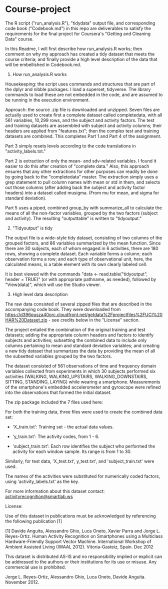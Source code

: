 # Course-project

The R script ("run_analysis.R"), "tidydata" output file, and corresponding code book ("Codebook.md") in this repo are deliverables to satisfy the requirements for the final project for Coursera's "Getting and Cleaning Data" course.

In this Readme, I will first describe how run_analysis.R works; then comment on why my approach has created a tidy dataset that meets the course criteria; and finally provide a high level description of the data that will be embellished in Codebook.md.

1) How run_analysis.R works

Housekeeping: the script uses commands and structures that are part of the dplyr and nibble packages.  I load a superset, tidyverse.  The library commands to load these are not embedded in the code, and are assumed to be running in the execution environment.

Approach: the source .zip file is downloaded and unzipped.  Seven files are actually used to create first a complete dataset called completedata, with all 561 variables, 10,299 rows, and the subject and activity factors.  The test and training datasets are assembled with subject and activity columns; their headers are applied from "features.txt"; then the complex test and training datasets are combined.  This completes Part 1 and Part 4 of the assignment.

Part 3 simply resets levels according to the code translations in "activity_labels.txt."

Part 2 is extraction of only the mean- and sdv-related variables.  I found it easier to do this after creation of "complete data."  Also, this approach ensures that any other extractions for other purposes can readily be done by going back to the "completedata" master.  The extraction simply uses a grep statement to pull column names with mean or std in them, and selects out those columns (after adding back the subject and activity factor headers) into a dataset called musigma.  (From mu for mean, and sigma for standard deviation).

Part 5 uses a piped, combined group_by with summarize_all to calculate the means of all
the non-factor variables, grouped by the two factors (subject and activity).  The resulting "outputtable" is written to "tidyoutput."

2) "Tidyoutput" is tidy

The output file is a wide-style tidy dataset, consisting of two columns of the grouped factors, and 86 variables summarized by the mean function.  Since there are 30 subjects, each of whom engaged in 6 activities, there are 180 rows, showing a complete dataset.  Each variable forms a column; each observation forms a row; and each type of observational unit, here, the calculated means, is a table element with its own clearly labeled cell.

It is best viewed with the commands "data <- read.table("tidyoutput", header = TRUE)" (or with appropriate pathname, as needed), followed by "View(data)", which will use the Studio viewer.


3) High level data description

The raw data consisted of several zipped files that are described in the accompanying code book.  They were downloaded from https://d396qusza40orc.cloudfront.net/getdata%2Fprojectfiles%2FUCI%20HAR%20Dataset.zip - see credits below in the "License" section.

The project entailed the combination of the original training and test datasets; adding the appropriate column headers and factors to identify subjects and activities; subsetting the combined data to include only columns pertaining to mean and standard deviation variables; and creating a new tidy dataset that summarizes the data by providing the mean of all the subsetted variables grouped by the two factors.

The dataset consisted of 561 observations of time and frequency domain variables collected from experiments in which 30 subjects performed six activities (WALKING, WALKING_UPSTAIRS, WALKING_DOWNSTAIRS, SITTING, STANDING, LAYING) while wearing a smartphone.  Measurements of the smartphone's embedded accelerometer and gyroscope were refined into the observations that formed the initial dataset.

The zip package included the 7 files used here:

For both the training data, three files were used to create the combined data set:

-  'X_train.txt': Training set - the actual data values.

-  'y_train.txt': The activity codes, from 1 - 6.

-  'subject_train.txt': Each row identifies the subject who performed the activity for each window sample. Its range is from 1 to 30.

Similarly, for test data, 'X_test.txt', y_test.txt', and 'subject_train.txt' were used.

The names of the activities were substituted for numerically coded factors, using 'activity_labels.txt' as the key.

For more information about this dataset contact: activityrecognition@smartlab.ws

License:

Use of this dataset in publications must be acknowledged by referencing the following publication [1] 

[1] Davide Anguita, Alessandro Ghio, Luca Oneto, Xavier Parra and Jorge L. Reyes-Ortiz. Human Activity Recognition on Smartphones using a Multiclass Hardware-Friendly Support Vector Machine. International Workshop of Ambient Assisted Living (IWAAL 2012). Vitoria-Gasteiz, Spain. Dec 2012

This dataset is distributed AS-IS and no responsibility implied or explicit can be addressed to the authors or their institutions for its use or misuse. Any commercial use is prohibited.

Jorge L. Reyes-Ortiz, Alessandro Ghio, Luca Oneto, Davide Anguita. November 2012.
